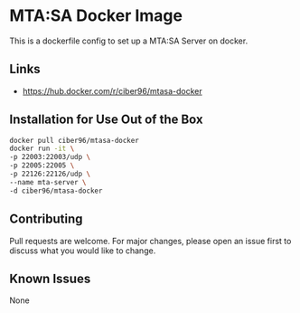 # MTA:SA Docker Image

This is a dockerfile config to set up a MTA:SA Server on docker.

## Links
- https://hub.docker.com/r/ciber96/mtasa-docker

## Installation for Use Out of the Box
```bash
docker pull ciber96/mtasa-docker
docker run -it \
-p 22003:22003/udp \
-p 22005:22005 \
-p 22126:22126/udp \
--name mta-server \
-d ciber96/mtasa-docker
```
## Contributing
Pull requests are welcome. For major changes, please open an issue first to discuss what you would like to change.

## Known Issues
None
